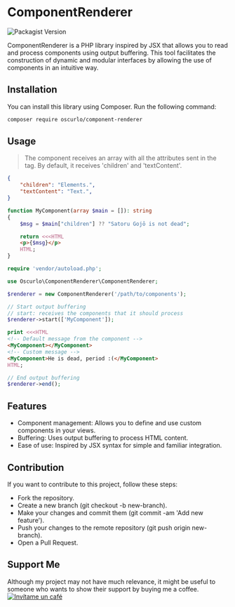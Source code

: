 # ComponentRenderer

![Packagist Version](https://img.shields.io/packagist/v/oscurlo/component-renderer)

ComponentRenderer is a PHP library inspired by JSX that allows you to read and process components using output buffering. This tool facilitates the construction of dynamic and modular interfaces by allowing the use of components in an intuitive way.

## Installation

You can install this library using Composer. Run the following command:

```bash
composer require oscurlo/component-renderer
```

## Usage

>The component receives an array with all the attributes sent in the tag. By default, it receives 'children' and 'textContent'.

```JSON
{
    "children": "Elements.",
    "textContent": "Text.",
}
```

```php
function MyComponent(array $main = []): string
{
    $msg = $main["children"] ?? "Satoru Gojō is not dead";

    return <<<HTML
    <p>{$msg}</p>
    HTML;
}
```

```php
require 'vendor/autoload.php';

use Oscurlo\ComponentRenderer\ComponentRenderer;

$renderer = new ComponentRenderer('/path/to/components');

// Start output buffering
// start: receives the components that it should process
$renderer->start(['MyComponent']);

print <<<HTML
<!-- Default message from the component -->
<MyComponent></MyComponent>
<!-- Custom message -->
<MyComponent>He is dead, period :(</MyComponent>
HTML;

// End output buffering
$renderer->end();
```

## Features

- Component management: Allows you to define and use custom components in your views.
- Buffering: Uses output buffering to process HTML content.
- Ease of use: Inspired by JSX syntax for simple and familiar integration.

## Contribution

If you want to contribute to this project, follow these steps:

- Fork the repository.
- Create a new branch (git checkout -b new-branch).
- Make your changes and commit them (git commit -am 'Add new feature').
- Push your changes to the remote repository (git push origin new-branch).
- Open a Pull Request.

## Support Me

Although my project may not have much relevance, it might be useful to someone who wants to show their support by buying me a coffee.
[![Invítame un café](https://www.buymeacoffee.com/assets/img/custom_images/yellow_img.png)](https://www.buymeacoffee.com/oscurlo)